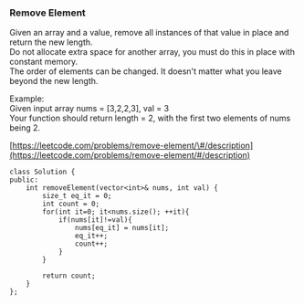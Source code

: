 ### Remove Element

Given an array and a value, remove all instances of that value in place and return the new length.  
Do not allocate extra space for another array, you must do this in place with constant memory.  
The order of elements can be changed. It doesn't matter what you leave beyond the new length.

Example:  
Given input array nums = \[3,2,2,3\], val = 3  
Your function should return length = 2, with the first two elements of nums being 2.

[https://leetcode.com/problems/remove-element/\#/description](https://leetcode.com/problems/remove-element/#/description)

```
class Solution {
public:
    int removeElement(vector<int>& nums, int val) {
        size_t eq_it = 0;
        int count = 0;
        for(int it=0; it<nums.size(); ++it){
            if(nums[it]!=val){
                nums[eq_it] = nums[it];
                eq_it++;
                count++;
            }
        }
        
        return count;
    }
};
```



